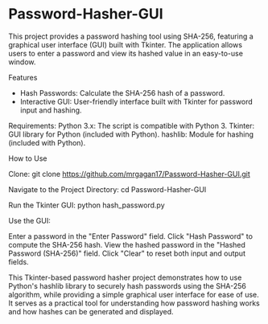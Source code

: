# Password-Hasher-GUI
This project provides a password hashing tool using SHA-256, featuring a graphical user interface (GUI) built with Tkinter.
The application allows users to enter a password and view its hashed value in an easy-to-use window.

Features
- Hash Passwords: Calculate the SHA-256 hash of a password.
- Interactive GUI: User-friendly interface built with Tkinter for password input and hashing.

Requirements:
Python 3.x: The script is compatible with Python 3.
Tkinter: GUI library for Python (included with Python).
hashlib: Module for hashing (included with Python).

How to Use

Clone: 
git clone https://github.com/mrgagan17/Password-Hasher-GUI.git

Navigate to the Project Directory: 
cd Password-Hasher-GUI

Run the Tkinter GUI: 
python hash_password.py

Use the GUI: 

Enter a password in the "Enter Password" field.
Click "Hash Password" to compute the SHA-256 hash.
View the hashed password in the "Hashed Password (SHA-256)" field.
Click "Clear" to reset both input and output fields.

This Tkinter-based password hasher project demonstrates how to use Python's hashlib library to securely hash passwords using the SHA-256 algorithm, while providing a simple graphical user interface for ease of use. It serves as a practical tool for understanding how password hashing works and how hashes can be generated and displayed.

